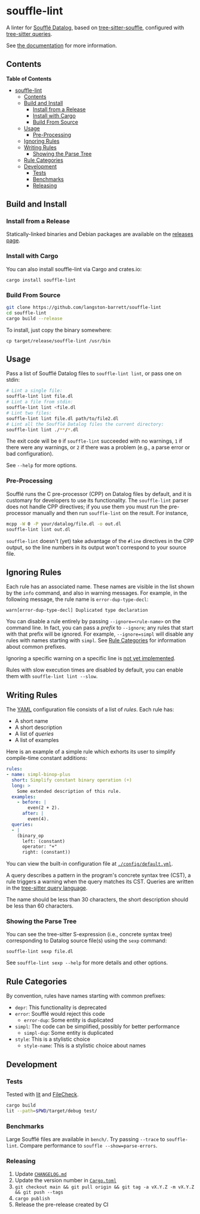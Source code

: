 # souffle-lint

A linter for [Soufflé Datalog][souffle], based on
[tree-sitter-souffle][tree-sitter-souffle], configured with
[tree-sitter queries][tree-sitter-query].

See [the documentation][doc] for more information.

## Contents

<!-- markdown-toc start - Don't edit this section. Run M-x markdown-toc-refresh-toc -->
**Table of Contents**

- [souffle-lint](#souffle-lint)
    - [Contents](#contents)
    - [Build and Install](#build-and-install)
        - [Install from a Release](#install-from-a-release)
        - [Install with Cargo](#install-with-cargo)
        - [Build From Source](#build-from-source)
    - [Usage](#usage)
        - [Pre-Processing](#pre-processing)
    - [Ignoring Rules](#ignoring-rules)
    - [Writing Rules](#writing-rules)
        - [Showing the Parse Tree](#showing-the-parse-tree)
    - [Rule Categories](#rule-categories)
    - [Development](#development)
        - [Tests](#tests)
        - [Benchmarks](#benchmarks)
        - [Releasing](#releasing)

<!-- markdown-toc end -->

## Build and Install

### Install from a Release

Statically-linked binaries and Debian packages are available on the [releases
page][releases].

### Install with Cargo

You can also install souffle-lint via Cargo and crates.io:
```
cargo install souffle-lint
```

### Build From Source

```bash
git clone https://github.com/langston-barrett/souffle-lint
cd souffle-lint
cargo build --release
```
To install, just copy the binary somewhere:
```
cp target/release/souffle-lint /usr/bin
```

## Usage

Pass a list of Soufflé Datalog files to `souffle-lint lint`, or pass one on
stdin:

```bash
# Lint a single file:
souffle-lint lint file.dl
# Lint a file from stdin:
souffle-lint lint <file.dl
# Lint two files:
souffle-lint lint file.dl path/to/file2.dl
# Lint all the Soufflé Datalog files the current directory:
souffle-lint lint ./**/*.dl
```

The exit code will be `0` if `souffle-lint` succeeded with no warnings, `1` if
there were any warnings, or `2` if there was a problem (e.g., a parse error or
bad configuration).

See `--help` for more options.

### Pre-Processing

Soufflé runs the C pre-processor (CPP) on Datalog files by default, and it is
customary for developers to use its functionality. The `souffle-lint` parser
does not handle CPP directives; if you use them you must run the
pre-processor manually and then run `souffle-lint` on the result. For instance,
```bash
mcpp -W 0 -P your/datalog/file.dl -o out.dl
souffle-lint lint out.dl
```
`souffle-lint` doesn't (yet) take advantage of the `#line` directives in the CPP
output, so the line numbers in its output won't correspond to your source file.

<!-- TODO(lb): Use `#line` -->

## Ignoring Rules

Each rule has an associated name. These names are visible in the list shown by
the `info` command, and also in warning messages. For example, in the following
message, the rule name is `error-dup-type-decl`:

```
warn[error-dup-type-decl] Duplicated type declaration
```

You can disable a rule entirely by passing `--ignore=<rule-name>` on the command
line. In fact, you can pass a *prefix* to `--ignore`; any rules that start with
that prefix will be ignored. For example, `--ignore=simpl` will disable any
rules with names starting with `simpl`. See [Rule Categories](#rule-categories)
for information about common prefixes.

Ignoring a specific warning on a specific line is [not yet implemented][#5].

<!-- TODO(#5): Implement me! 

You can ignore a warning for a specific line by by placing a comment of the form `ignore[<warning-name>]` on the line before, e.g.,
```
// ignore[simpl-binop-id]
one(0 + 1).
```

-->

Rules with slow execution times are disabled by default, you can enable them
with `souffle-lint lint --slow`.

## Writing Rules

The [YAML][yaml] configuration file consists of a list of *rules*. Each rule
has:

- A short name
- A short description
- A list of *queries*
- A list of examples

Here is an example of a simple rule which exhorts its user to simplify
compile-time constant additions:

```yaml
rules:
- name: simpl-binop-plus
  short: Simplify constant binary operation (+)
  long: >
    Some extended description of this rule.
  examples:
    - before: |
        even(2 + 2).
      after: |
        even(4).
  queries:
  - |
    (binary_op
      left: (constant)
      operator: "+"
      right: (constant))
```

You can view the built-in configuration file at
[`./config/default.yml`](./config/default.yml).

A query describes a pattern in the program's concrete syntax tree (CST), a rule
triggers a warning when the query matches its CST. Queries are written in the
[tree-sitter query language][tree-sitter-query].

The name should be less than 30 characters, the short description should be less
than 60 characters.

### Showing the Parse Tree

You can see the tree-sitter S-expression (i.e., concrete syntax tree)
corresponding to Datalog source file(s) using the `sexp` command:
```
souffle-lint sexp file.dl
```
See `souffle-lint sexp --help` for more details and other options.

## Rule Categories

By convention, rules have names starting with common prefixes:

- `depr`: This functionality is deprecated
- `error`: Soufflé would reject this code
  - `error-dup`: Some entity is duplicated
- `simpl`: The code can be simplified, possibly for better performance
  - `simpl-dup`: Some entity is duplicated
- `style`: This is a stylistic choice
  - `style-name`: This is a stylistic choice about names

## Development

### Tests

Tested with [lit][lit] and [FileCheck][filecheck].
```bash
cargo build
lit --path=$PWD/target/debug test/
```

### Benchmarks

Large Soufflé files are available in `bench/`. Try passing `--trace` to
`souffle-lint`. Compare performance to `souffle --show=parse-errors`.

### Releasing

1. Update [`CHANGELOG.md`](./CHANGELOG.md)
2. Update the version number in [`Cargo.toml`](./Cargo.toml)
3. `git checkout main && git pull origin && git tag -a vX.Y.Z -m vX.Y.Z && git push --tags`
4. `cargo publish`
5. Release the pre-release created by CI

[#5]: https://github.com/langston-barrett/souffle-lint/issues/5
[doc]: https://langston-barrett.github.io/souffle-lint/
[filecheck]: https://www.llvm.org/docs/CommandGuide/FileCheck.html
[lit]: https://llvm.org/docs/CommandGuide/lit.html
[releases]: https://github.com/langston-barrett/souffle-lint/releases
[souffle]: https://souffle-lang.github.io/index.html
[tree-sitter-query]: https://tree-sitter.github.io/tree-sitter/using-parsers#query-syntax
[tree-sitter-souffle]: https://github.com/langston-barrett/tree-sitter-souffle/
[yaml]: https://yaml.org/

